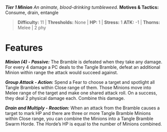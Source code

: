 ***Tier 1 Minion***
*An animate, blood-drinking tumbleweed.*
**Motives & Tactics:** Consume, drain, entangle

> **Difficulty:** 11 | **Thresholds:** None | **HP:** 1 | **Stress:** 1
> **ATK:** -1 | **Thorns:** Melee | 2 phy

# Features

***Minion (4) - Passive:*** The Bramble is defeated when they take any damage. For every 4 damage a PC deals to the Tangle Bramble, defeat an additional Minion within range the attack would succeed against.

***Group Attack - Action:*** Spend a Fear to choose a target and spotlight all Tangle Brambles within Close range of them. Those Minions move into Melee range of the target and make one shared attack roll. On a success, they deal 2 physical damage each. Combine this damage.

***Drain and Multiply - Reaction:*** When an attack from the Bramble causes a target to mark HP and there are three or more Tangle Bramble Minions within Close range, you can combine the Minions into a Tangle Bramble Swarm Horde. The Horde’s HP is equal to the number of Minions combined.
